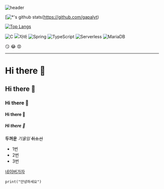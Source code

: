
![header](https://capsule-render.vercel.app/api?type=wave&color=auto&height=300&section=header&text=허브%20특강&fontSize=90)

[![*'s github stats](https://github-readme-stats.vercel.app/api?username=gapalyt)(https://github.com/gapalyt)

[![Top Langs](https://github-readme-stats.vercel.app/api/top-langs/?username=gapalyt)](https://github.com/gapalyt/github-readme-stats)

![C](https://img.shields.io/badge/-C-123456?style=flat-square&logo=C&logoColor=black)
![자바](https://img.shields.io/badge/-자바-007396?style=flat&logo=Java&logoColor=ffffff)
![Spring](https://img.shields.io/badge/-Spring-6DB33F?style=for-the-badge&logo=Spring&logoColor=white)
![TypeScript](https://img.shields.io/badge/-TypeScript-3178C6?style=flat-square&logo=TypeScript&logoColor=white)
![Serverless](https://img.shields.io/badge/-Serverless-FD5750?style=flat-square&logo=Serverless&logoColor=magenta)
![MariaDB](https://img.shields.io/badge/-MariaDB-1F305F?style=flat-square&logo=mariadb&logoColor=white)

:smirk:
:joy:
:rage:

---
# Hi there 👋
## Hi there 👋
### Hi there 👋
#### Hi there 👋
##### Hi there 👋



**두꺼운**
*기울임*
~~취소선~~

* 1번
* 2번
* 3번

[네이버가자](https://www.naver.com)

```
print("안녕하세요")
```
